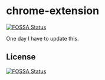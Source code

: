 # chrome-extension
[![FOSSA Status](https://app.fossa.com/api/projects/git%2Bgithub.com%2Fjmanuelbr%2Fchrome-extension.svg?type=shield)](https://app.fossa.com/projects/git%2Bgithub.com%2Fjmanuelbr%2Fchrome-extension?ref=badge_shield)


One day I have to update this.


## License
[![FOSSA Status](https://app.fossa.com/api/projects/git%2Bgithub.com%2Fjmanuelbr%2Fchrome-extension.svg?type=large)](https://app.fossa.com/projects/git%2Bgithub.com%2Fjmanuelbr%2Fchrome-extension?ref=badge_large)